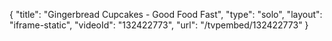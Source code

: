 {
    "title": "Gingerbread Cupcakes - Good Food Fast",
    "type": "solo",
    "layout": "iframe-static",
    "videoId": "132422773",
    "url": "\/tvpembed\/132422773"
}